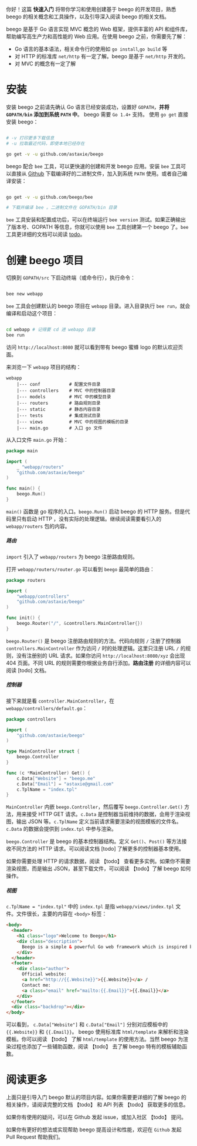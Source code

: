 你好！这篇 **快速入门** 将带你学习和使用创建基于 beego 的开发项目，熟悉 beego 的相关概念和工具操作，以及引导深入阅读 beego 的相关文档。

beego 是基于 Go 语言实现 MVC 概念的 Web 框架，提供丰富的 API 和组件库，帮助编写高生产力和高性能的 Web 应用。在使用 beego 之前，你需要先了解：

- Go 语言的基本语法，相关命令行的使用如 `go install`,`go build` 等
- 对 HTTP 的标准库 `net/http` 有一定了解。beego 是基于 `net/http` 开发的。
- 对 MVC 的概念有一定了解

# 安装

安装 beego 之前请先确认 Go 语言已经安装成功，设置好 `GOPATH`，**并将 `GOPATH/bin` 添加到系统 `PATH` 中**。 beego 需要 `Go 1.4+` 支持。 使用 `go get` 直接安装 beego：

```bash

# -v 打印更多下载信息
# -u 拉取最近代码，即使本地已经存在

go get -v -u github.com/astaxie/beego

```

beego 配合 `bee` 工具，可以更快速的创建和开发 beego 应用。安装 `bee` 工具可以直接从 [Github](#) 下载编译好的二进制文件，加入到系统 `PATH` 使用。或者自己编译安装：

```bash

go get -v -u github.com/beego/bee

# 下载并编译 bee 。二进制文件在 GOPATH/bin 目录

```

`bee` 工具安装和配置成功后，可以在终端运行 `bee version` 测试。如果正确输出了版本号、GOPATH 等信息，你就可以使用 `bee` 工具创建第一个 beego 了。`bee` 工具更详细的文档可以阅读 [todo](#)。

# 创建 beego 项目

切换到 `GOPATH/src` 下启动终端（或命令行），执行命令：

```bash

bee new webapp

```

`bee` 工具会创建默认的 beego 项目在 `webapp` 目录。进入目录执行 `bee run`，就会编译和启动这个项目：

```bash

cd webapp # 记得要 cd 进 webapp 目录
bee run

```

访问 `http://localhost:8080` 就可以看到带有 beego 蜜蜂 logo 的默认欢迎页面。

来浏览一下 `webapp` 项目的结构：

    webapp
        |--- conf           # 配置文件目录
        |--- controllers    # MVC 中的控制器目录
        |--- models         # MVC 中的模型目录
        |--- routers        # 路由规则目录
        |--- static         # 静态内容目录
        |--- tests          # 集成测试目录
        |--- views          # MVC 中的视图的模板的目录
        |--- main.go        # 入口 go 文件

从入口文件 `main.go` 开始：

```go
package main

import (
	_ "webapp/routers"
	"github.com/astaxie/beego"
)

func main() {
	beego.Run()
} 
```

`main()` 函数是 go 程序的入口。`beego.Run()` 启动 beego 的 HTTP 服务。但是代码里只有启动 HTTP ，没有实际的处理逻辑。继续阅读需要看引入的 `webapp/routers` 包的内容。

##### 路由

`import` 引入了 `webapp/routers` 为 beego 注册路由规则。

打开 `webapp/routers/router.go` 可以看到 `beego` 最简单的路由：

```go
package routers

import (
	"webapp/controllers"
	"github.com/astaxie/beego"
)

func init() {
    beego.Router("/", &controllers.MainController{})
} 
```

`beego.Router()` 是 beego 注册路由规则的方法。代码向规则 `/` 注册了控制器 `controllers.MainController` 作为访问 `/` 时的处理逻辑。这里只注册 URL `/` 的规则，没有注册别的 URL 请求。如果你访问 `http://localhost:8080/xyz` 会出现 404 页面。不同 URL 的规则需要你根据业务自行添加。**路由注册** 的详细内容可以阅读 [todo] 文档。 

##### 控制器

接下来就是看 `controller.MainController`，在 `webapp/controllers/default.go`：

```go
package controllers

import (
	"github.com/astaxie/beego"
)

type MainController struct {
	beego.Controller
}

func (c *MainController) Get() {
	c.Data["Website"] = "beego.me"
	c.Data["Email"] = "astaxie@gmail.com"
	c.TplName = "index.tpl"
} 
```

`MainController` 内嵌 `beego.Controller`，然后覆写 `beego.Controller.Get()` 方法，用来接受 HTTP GET 请求。`c.Data` 是控制器当前维持的数据，会用于渲染视图，输出 JSON 等。`c.TplName` 定义当前请求需要渲染的视图模板的文件名。`c.Data` 的数据会提供到 `index.tpl` 中参与渲染。

`beego.Controller` 是 beego 的基本控制器结构。定义 `Get()`、`Post()` 等方法接收不同方法的 HTTP 请求。可以阅读文档 [todo] 了解更多的控制器基本使用。

如果你需要处理 HTTP 的请求数据，阅读 【todo】 查看更多实例。如果你不需要渲染视图，而是输出 JSON，甚至下载文件，可以阅读 【todo】了解 beego 如何操作。

##### 视图

`c.TplName = "index.tpl"` 中的 `index.tpl` 是指 `webapp/views/index.tpl` 文件。文件很长，主要的内容在 `<body>` 标签：

```html
<body>
  <header>
    <h1 class="logo">Welcome to Beego</h1>
    <div class="description">
      Beego is a simple & powerful Go web framework which is inspired by tornado and sinatra.
    </div>
  </header>
  <footer>
    <div class="author">
      Official website:
      <a href="http://{{.Website}}">{{.Website}}</a> /
      Contact me:
      <a class="email" href="mailto:{{.Email}}">{{.Email}}</a>
    </div>
  </footer>
  <div class="backdrop"></div>
</body>
```

可以看到， `c.Data["Website"]` 和 `c.Data["Email"]` 分别对应模板中的 `{{.Website}}` 和 `{{.Email}}`。 beego 使用标准库 `html/template` 来解析和渲染模板。你可以阅读 【todo】 了解 `html/template` 的使用方法。当然 beego 为渲染过程也添加了一些辅助函数，阅读 【todo】 去了解 beego 特有的模板辅助函数。

# 阅读更多

上面只是引导入门 beego 默认的项目内容。如果你需要更详细的了解 beego 的相关操作，请阅读完整的文档 【todo】 和 API 列表 【todo】 获取更多的信息。

如果你有使用的疑问，可以在 Github 发起 issue，或加入社区 【todo】 提问。

如果你有更好的想法或实现帮助 beego 提高设计和性能，欢迎在 `Github` 发起 Pull Request 帮助我们。

